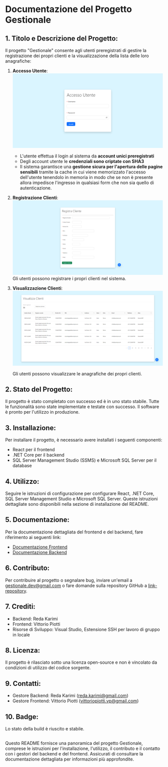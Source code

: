 # Documentazione del Progetto Gestionale

## 1. Titolo e Descrizione del Progetto:
Il progetto "Gestionale" consente agli utenti preregistrati di gestire la registrazione dei propri clienti e la visualizzazione della lista delle loro anagrafiche:
1. **Accesso Utente**:
   ![Form di autenticazione dell'utente](autenticaUtente.png)
   - L'utente effettua il login al sistema da **account unici preregistrati** 
   - Degli account utente le **credenziali sono criptate con SHA3**
   - Il sistema garantisce una **gestione sicura per l'apertura delle pagine sensibili** tramite la cache in cui viene memorizzato l'accesso dell'utente tenendolo in memoria in modo che se non è presente allora impedisce l'ingresso in qualsiasi form che non sia quello di autenticazione.

3. **Registrazione Clienti**:
   ![Form di registrazione del cliente](registraCliente.png)
   Gli utenti possono registrare i propri clienti nel sistema.
   
5. **Visualizzazione Clienti**:
   ![Form di visualizzazione dei clienti](visualizzaClienti.png)

   Gli utenti possono visualizzare le anagrafiche dei propri clienti.

## 2. Stato del Progetto:
Il progetto è stato completato con successo ed è in uno stato stabile. Tutte le funzionalità sono state implementate e testate con successo. Il software è pronto per l'utilizzo in produzione.

## 3. Installazione:
Per installare il progetto, è necessario avere installati i seguenti componenti:
- React per il frontend
- .NET Core per il backend
- SQL Server Management Studio (SSMS) e Microsoft SQL Server per il database

## 4. Utilizzo:
Seguire le istruzioni di configurazione per configurare React, .NET Core, SQL Server Management Studio e Microsoft SQL Server. Queste istruzioni dettagliate sono disponibili nella sezione di installazione del README.

## 5. Documentazione:
Per la documentazione dettagliata del frontend e del backend, fare riferimento ai seguenti link:
- [Documentazione Frontend](link-documentazione-frontend)
- [Documentazione Backend](link-documentazione-backend)

## 6. Contributo:
Per contribuire al progetto o segnalare bug, inviare un'email a gestionale.dev@gmail.com o fare domande sulla repository GitHub a [link-repository](link-repository).

## 7. Crediti:
- Backend: Reda Karimi
- Frontend: Vittorio Piotti
- Risorse di Sviluppo: Visual Studio, Estensione SSH per lavoro di gruppo in locale

## 8. Licenza:
Il progetto è rilasciato sotto una licenza open-source e non è vincolato da condizioni di utilizzo del codice sorgente.

## 9. Contatti:
- Gestore Backend: Reda Karimi (reda.karimi@gmail.com)
- Gestore Frontend: Vittorio Piotti (vittoriopiotti.vp@gmail.com)

## 10. Badge:
Lo stato della build è riuscito e stabile.

## 
Questo README fornisce una panoramica del progetto Gestionale, comprese le istruzioni per l'installazione, l'utilizzo, il contributo e il contatto con i gestori del backend e del frontend. Assicurati di consultare la documentazione dettagliata per informazioni più approfondite.
